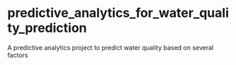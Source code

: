 # predictive_analytics_for_water_quality_prediction
A predictive analytics project to predict water quality based on several factors
